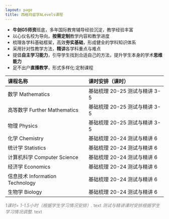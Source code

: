 ```yaml
---
layout: page
title: 西格玛留学ALevels课程
---
```


- **牛剑G5师资**班底，多年国际教育辅导经验沉淀，教学经验丰富
- 以心仪名校为导向，**按需定制**教学内容和教学进度
- 梳理各学科基础框架，高效**夯实基础**，形成健全的学科知识体系
- 采用针对性教学方法，**精讲**各学科重点与难点
- 提倡**自主学习能力**，引导学生找到合适自己的方法，提升学生本身的学术**思维能力**
- 足不出户**直播教学**，形式多样化:定制课程


| 课程名称 | 课时安排（课时）|
|:------ |:------|
| 数学 Mathematics |	基础梳理	20-25 测试与精讲	3-5|
| 高等数学 Further Mathematics |	基础梳理	20-25 测试与精讲	3-5|
| 物理  Physics |	基础梳理	20-25 测试与精讲	3-5|
| 化学 Chemistry |	基础梳理	20-24 测试与精讲	6|
| 统计学 Statistics |	基础梳理	20-24 测试与精讲	6|
| 计算机科学 Computer Science |	基础梳理	20-24 测试与精讲	6|
| 经济学 Economics |	基础梳理	20-24 测试与精讲	6|
| 信息技术 Information Technology |	基础梳理	20-24 测试与精讲	6|
| 生物学 Biology |	基础梳理	20-24 测试与精讲	6|



<span style="color:grey">*1课时= 1-1.5小时（根据学生学习情况安排）.* text</span>
<span style="color:grey"> *测试与精讲课时安排根据学生学习情况调整.* text</span>


